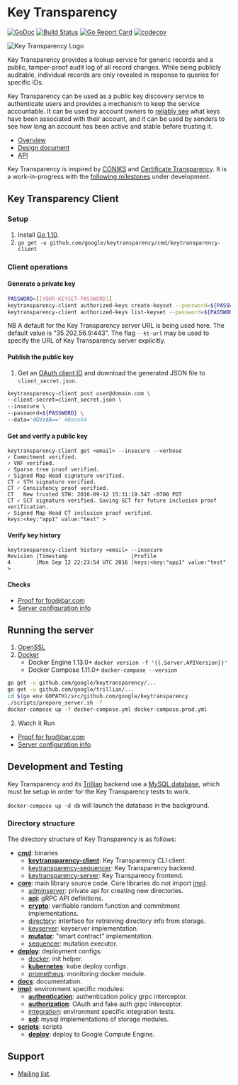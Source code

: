 # Key Transparency

[![GoDoc](https://godoc.org/github.com/google/keytransparency?status.svg)](https://godoc.org/github.com/google/keytransparency)
[![Build Status](https://travis-ci.org/google/keytransparency.svg?branch=master)](https://travis-ci.org/google/keytransparency)
[![Go Report Card](https://goreportcard.com/badge/github.com/google/keytransparency)](https://goreportcard.com/report/github.com/google/keytransparency)
[![codecov](https://codecov.io/gh/google/keytransparency/branch/master/graph/badge.svg)](https://codecov.io/gh/google/keytransparency)

![Key Transparency Logo](docs/images/logo.png)


Key Transparency provides a lookup service for generic records and a public,
tamper-proof audit log of all record changes. While being publicly auditable,
individual records are only revealed in response to queries for specific IDs.

Key Transparency can be used as a public key discovery service to authenticate
users and provides a mechanism to keep the service accountable.  It can be used
by account owners to [reliably see](docs/verification.md) what keys have been
associated with their account, and it can be used by senders to see how long an
account has been active and stable before trusting it.

* [Overview](docs/overview.md)
* [Design document](docs/design.md)
* [API](docs/api.md)

Key Transparency is inspired by [CONIKS](https://eprint.iacr.org/2014/1004.pdf)
and [Certificate Transparency](https://www.certificate-transparency.org/).
It is a work-in-progress with the [following
milestones](https://github.com/google/keytransparency/milestones) under
development.


## Key Transparency Client

### Setup
1. Install [Go 1.10](https://golang.org/doc/install).
2. `go get -u github.com/google/keytransparency/cmd/keytransparency-client `

### Client operations

#### Generate a private key

  ```sh
  PASSWORD=[[YOUR-KEYSET-PASSWORD]]
  keytransparency-client authorized-keys create-keyset --password=${PASSWORD}
  keytransparency-client authorized-keys list-keyset --password=${PASSWORD}
  ```
NB A default for the Key Transparency server URL is being used here. The default value is "35.202.56.9:443". The flag `--kt-url` may be used to specify the URL of Key Transparency server explicitly.


#### Publish the public key
1. Get an [OAuth client ID](https://console.developers.google.com/apis/credentials) and download the generated JSON file to `client_secret.json`.

  ```sh
  keytransparency-client post user@domain.com \
  --client-secret=client_secret.json \
  --insecure \
  --password=${PASSWORD} \
  --data='dGVzdA==' #Base64
  ```

#### Get and verify a public key

  ```
  keytransparency-client get <email> --insecure --verbose
  ✓ Commitment verified.
  ✓ VRF verified.
  ✓ Sparse tree proof verified.
  ✓ Signed Map Head signature verified.
  CT ✓ STH signature verified.
  CT ✓ Consistency proof verified.
  CT   New trusted STH: 2016-09-12 15:31:19.547 -0700 PDT
  CT ✓ SCT signature verified. Saving SCT for future inclusion proof verification.
  ✓ Signed Map Head CT inclusion proof verified.
  keys:<key:"app1" value:"test" >
  ```

#### Verify key history
  ```
  keytransparency-client history <email> --insecure
  Revision |Timestamp                    |Profile
  4        |Mon Sep 12 22:23:54 UTC 2016 |keys:<key:"app1" value:"test" >
  ```

#### Checks
- [Proof for foo@bar.com](https://35.202.56.9/v1/directories/default/users/foo@bar.com)
- [Server configuration info](https://35.202.56.9/v1/directories/default)

## Running the server

1. [OpenSSL](https://www.openssl.org/community/binaries.html)
1. [Docker](https://docs.docker.com/engine/installation/)
   - Docker Engine 1.13.0+ `docker version -f '{{.Server.APIVersion}}'`
   - Docker Compose 1.11.0+ `docker-compose --version`

```sh
go get -u github.com/google/keytransparency/...
go get -u github.com/google/trillian/...
cd $(go env GOPATH)/src/github.com/google/keytransparency
./scripts/prepare_server.sh -f
docker-compose up -f docker-compose.yml docker-compose.prod.yml
```

2. Watch it Run
- [Proof for foo@bar.com](https://localhost/v1/directories/default/users/foo@bar.com)
- [Server configuration info](https://localhost/v1/directories/default)

## Development and Testing
Key Transparency and its [Trillian](https://github.com/google/trillian) backend
use a [MySQL database](https://github.com/google/trillian/blob/master/README.md#mysql-setup),
which must be setup in order for the Key Transparency tests to work.

`docker-compose up -d db` will launch the database in the background.

### Directory structure

The directory structure of Key Transparency is as follows:

* [**cmd**](cmd): binaries
    * [**keytransparency-client**](cmd/keytransparency-client): Key Transparency CLI client.
    * [keytransparency-sequencer](cmd/keytransparency-sequencer): Key Transparency backend.
    * [keytransparency-server](cmd/keytransparency-sequencer): Key Transparency frontend.
* [**core**](core): main library source code. Core libraries do not import [impl](impl).
    * [adminserver](core/adminserver): private api for creating new directories.
    * [**api**](core/api): gRPC API definitions.
    * [**crypto**](core/crypto): verifiable random function and commitment implementations.
    * [directory](core/directory): interface for retrieving directory info from storage.
    * [keyserver](core/keyserver): keyserver implementation.
    * [**mutator**](core/mutator): "smart contract" implementation.
    * [sequencer](core/sequencer): mutation executor.
* [**deploy**](deploy): deployment configs:
    * [docker](deploy/docker): init helper.
    * [**kubernetes**](deploy/kubernetes): kube deploy configs.
    * [prometheus](deploy/prometheus): monitoring docker module.
* [**docs**](docs): documentation.
* [**impl**](impl): environment specific modules:
    * [**authentication**](impl/authentication): authentication policy grpc interceptor.
    * [**authorization**](impl/authorization): OAuth and fake auth grpc interceptor.
    * [integration](impl/integration): environment specific integration tests.
    * [**sql**](impl/sql): mysql implementations of storage modules.
* [**scripts**](scripts): scripts
    * [**deploy**](scripts/deploy.sh): deploy to Google Compute Engine.


## Support

- [Mailing list](https://groups.google.com/forum/#!forum/keytransparency).

